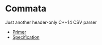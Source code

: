 # Commata
Just another header-only C++14 CSV parser

 - [Primer](CommataPrimer.md)
 - [Specification](https://furfurylic.github.io/commata/CommataSpecification.xml)
